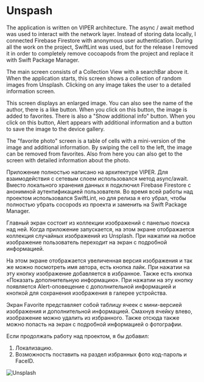 # Unspash

The application is written on VIPER architecture. 
The async / await method was used to interact with the network layer. 
Instead of storing data locally, I connected Firebase Firestore with anonymous user authentication. 
During all the work on the project, SwiftLint was used, but for the release I removed it in order to completely remove cocoapods from the project and replace it with Swift Package Manager.

The main screen consists of a Collection View with a searchBar above it. When the application starts, this screen shows a collection of random images from Unsplash. Clicking on any image takes the user to a detailed information screen. 

This screen displays an enlarged image. You can also see the name of the author, there is a like button. When you click on this button, the image is added to favorites. There is also a "Show additional info" button. When you click on this button, Alert appears with additional information and a button to save the image to the device gallery. 

The "favorite photo" screen is a table of cells with a mini-version of the image and additional information. By swiping the cell to the left, the image can be removed from favorites. Also from here you can also get to the screen with detailed information about the photo.

Приложение полностью написано на архитектуре VIPER.
Для взаимодействия с сетевым слоем использовался метод async/await.
Вместо локального хранения данных я подключил Firebase Firestore с анонимной аутентификацией пользователя.
Во время всей работы над проектом использовался SwiftLint, но для релиза я его убрал, чтобы полностью убрать cocopods из проекта и заменить на Swift Package Manager.

Главный экран состоит из коллекции изображений с панелью поиска над ней. Когда приложение запускается, на этом экране отображается коллекция случайных изображений из Unsplash. При нажатии на любое изображение пользователь переходит на экран с подробной информацией.

На этом экране отображается увеличенная версия изображения и так же можно посмотреть имя автора, есть кнопка лайк. При нажатии на эту кнопку изображение добавляется в избранное. Также есть кнопка «Показать дополнительную информацию». При нажатии на эту кнопку появляется Alert-оповещение с дополнительной информацией и кнопкой для сохранения изображения в галерее устройства.

Экран Favorite представляет собой таблицу ячеек с мини-версией изображения и дополнительной информацией. Смахнув ячейку влево, изображение можно удалить из избранного. Также отсюда также можно попасть на экран с подробной информацией о фотографии.

Если продолжать работу над проектом, я бы добавил:
1. Локализацию.
2. Возможность поставить на раздел избранных фото код-пароль и FaceID.

![Unsplash](https://user-images.githubusercontent.com/106689083/202957440-31b176f0-3604-4603-b0c2-79dd02d09778.png)

